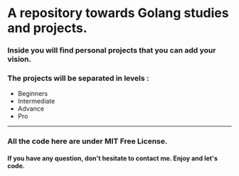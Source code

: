 # A repository towards Golang studies and projects.

### Inside you will find personal projects that you can add your vision.
### The projects will be separated in levels :

* Beginners
* Intermediate
* Advance
* Pro
___
### All the code here are under MIT Free License.

#### If you have any question, don't  hesitate to contact me. Enjoy and let's code.
